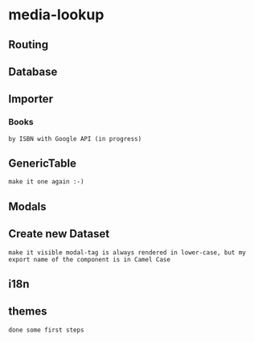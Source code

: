 # media-lookup

## Routing

## Database

## Importer
### Books
``` by ISBN with Google API (in progress) ```

## GenericTable
``` make it one again :-) ```

## Modals
## Create new Dataset
``` make it visible modal-tag is always rendered in lower-case, but my export name of the component is in Camel Case ```

## i18n

## themes
``` done some first steps  ```